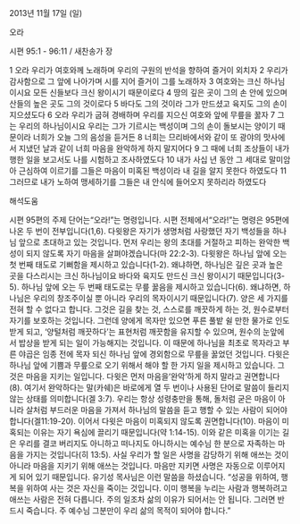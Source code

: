 2013년 11월 17일 (일)

오라



시편 95:1 - 96:11 / 새찬송가  장


1 오라 우리가 여호와께 노래하며 우리의 구원의 반석을 향하여 즐거이 외치자
2 우리가 감사함으로 그 앞에 나아가며 시를 지어 즐거이 그를 노래하자
3 여호와는 크신 하나님이시요 모든 신들보다 크신 왕이시기 때문이로다
4 땅의 깊은 곳이 그의 손 안에 있으며 산들의 높은 곳도 그의 것이로다
5 바다도 그의 것이라 그가 만드셨고 육지도 그의 손이 지으셨도다
6 오라 우리가 굽혀 경배하며 우리를 지으신 여호와 앞에 무릎을 꿇자
7 그는 우리의 하나님이시요 우리는 그가 기르시는 백성이며 그의 손이 돌보시는 양이기 때문이라 너희가 오늘 그의 음성을 듣거든
8 너희는 므리바에서와 같이 또 광야의 맛사에서 지냈던 날과 같이 너희 마음을 완악하게 하지 말지어다
9 그 때에 너희 조상들이 내가 행한 일을 보고서도 나를 시험하고 조사하였도다
10 내가 사십 년 동안 그 세대로 말미암아 근심하여 이르기를 그들은 마음이 미혹된 백성이라 내 길을 알지 못한다 하였도다
11 그러므로 내가 노하여 맹세하기를 그들은 내 안식에 들어오지 못하리라 하였도다

해석도움





시편 95편의 주제 단어는“오라!”는 명령입니다. 시편 전체에서“오라!”는 명령은 95편에 나온 두 번이 전부입니다(1,6). 다윗왕은 자기가 생명처럼 사랑했던 자기 백성들을 하나님 앞으로 초대하고 있는 것입니다. 먼저 우리는 왕의 초대를 거절하고 피하는 완악한 백성이 되지 않도록 자기 마음을 살펴야겠습니다(마 22:2-3).
다윗왕은 하나님 앞에 오는 첫 번째 태도로 기뻐함을 제시하고 있습니다(1-2). 왜냐하면, 하나님은 깊은 곳과 높은 곳을 다스리시는 크신 하나님이요 바다와 육지도 만드신 크신 왕이시기 때문입니다(3-5). 하나님 앞에 오는 두 번째 태도로는 무릎 꿇음을 제시하고 있습니다(6). 왜냐하면, 하나님은 우리의 창조주이실 뿐 아니라 우리의 목자이시기 때문입니다(7). 양은 세 가지를 전혀 할 수 없다고 합니다. 그것은 길을 찾는 것, 스스로를 깨끗하게 하는 것, 원수로부터 자기를 보호하는 것입니다. 그런데 양에게 목자만 있으면 푸른 풀밭 쉴 만한 물가로 인도받게 되고, ‘양털처럼 깨끗하다’는 표현처럼 깨끗함을 유지할 수 있으며, 원수의 눈앞에서 밥상을 받게 되는 일이 가능해지는 것입니다. 이 때문에 하나님을 최초로 목자라고 부른 야곱은 임종 전에 목자 되신 하나님 앞에 경외함으로 무릎을 꿇었던 것입니다.
다윗은 하나님 앞에 기쁨과 무릎으로 오기 위해서 해야 할 한 가지 일을 제시하고 있습니다. 그것은 마음을 지키는 일입니다. 다윗은 먼저 마음을‘완악’하게 하지 말라고 권면합니다(8). 여기서 완악하다는 말(카쉐)은 바로에게 열 두 번이나 사용된 단어로 말씀이 들리지 않는 상태를 의미합니다(겔 3:7). 우리는 항상 성령충만을 통해, 돌처럼 굳은 마음이 아니라 살처럼 부드러운 마음을 가져서 하나님의 말씀을 듣고 행할 수 있는 사람이 되어야 합니다(겔11:19-20). 이어서 다윗은 마음이 미혹되지 않도록 권면합니다(10). 마음이 미혹되는 이유는 자기 욕심에 끌리기 때문입니다(약 1:14-15). 이와 같은 미혹을 이기는 길은 우리를 결코 버리지도 아니하고 떠나지도 아니하시는 예수님 한 분으로 자족하는 마음을 가지는 것입니다(히 13:5).
사실 우리가 할 일은 사명을 감당하기 위해 애쓰는 것이 아니라 마음을 지키기 위해 애쓰는 것입니다. 마음만 지키면 사명은 자동으로 이루어지게 되어 있기 때문입니다. 유기성 목사님은 이런 말씀을 하셨습니다. “성공을 위하여, 행복을 위하여 사는 것은 자신을 죽이는 것입니다. 이미 행복을 누리는 사람과 행복하려고 애쓰는 사람은 전혀 다릅니다. 주의 일조차 삶의 이유가 되어서는 안 됩니다. 그러면 반드시 죽습니다. 주 예수님 그분만이 우리 삶의 목적이 되어야 합니다.”